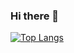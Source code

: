 ### Hi there 👋

[![Top Langs](https://github-readme-stats.vercel.app/api/top-langs/?username=kanto-mizo
)](https://github.com/anuraghazra/github-readme-stats)

<!--
**kanto-mizo/kanto-mizo** is a ✨ _special_ ✨ repository because its `README.md` (this file) appears on your GitHub profile.

Here are some ideas to get you started:

- 🔭 I’m currently working on ...
- 🌱 I’m currently learning ...
- 👯 I’m looking to collaborate on ...
- 🤔 I’m looking for help with ...
- 💬 Ask me about ...
- 📫 How to reach me: ...
- 😄 Pronouns: ...
- ⚡ Fun fact: ...
-->
